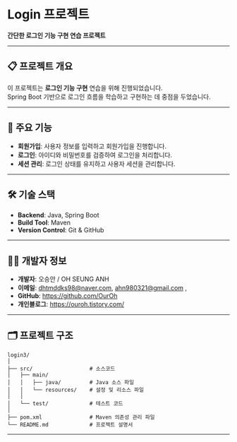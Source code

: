 # Login 프로젝트  
**간단한 로그인 기능 구현 연습 프로젝트**  

---

## 📋 프로젝트 개요  
이 프로젝트는 **로그인 기능 구현** 연습을 위해 진행되었습니다.  
Spring Boot 기반으로 로그인 흐름을 학습하고 구현하는 데 중점을 두었습니다.  

---

## 🚀 주요 기능  
- **회원가입**: 사용자 정보를 입력하고 회원가입을 진행합니다.  
- **로그인**: 아이디와 비밀번호를 검증하여 로그인을 처리합니다.  
- **세션 관리**: 로그인 상태를 유지하고 사용자 세션을 관리합니다.  

---

## 🛠️ 기술 스택  
- **Backend**: Java, Spring Boot  
- **Build Tool**: Maven  
- **Version Control**: Git & GitHub  

---

## 🧑‍💻 개발자 정보  
- **개발자**: 오승안 / OH SEUNG ANH 
- **이메일**: dhtmddks98@naver.com, ahn980321@gmail.com ,
- **GitHub**: https://github.com/OurOh
- **개인블로그**: https://ouroh.tistory.com/
  
---


## 🗂️ 프로젝트 구조  
```plaintext
login3/
│
├── src/                  # 소스코드
│   ├── main/
│   │   ├── java/         # Java 소스 파일
│   │   └── resources/    # 설정 및 리소스 파일
│   │
│   └── test/             # 테스트 코드
│
├── pom.xml               # Maven 의존성 관리 파일
└── README.md             # 프로젝트 설명서
```

---

